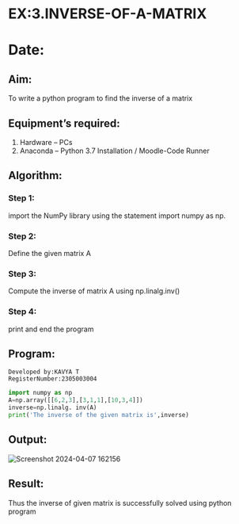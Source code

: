 # EX:3.INVERSE-OF-A-MATRIX
# Date:
## Aim:
To write a python program to find the inverse of a matrix
## Equipment’s required:
1. 	Hardware – PCs
2. 	Anaconda – Python 3.7 Installation / Moodle-Code Runner
## Algorithm:
### Step 1:
import the NumPy library using the statement import numpy as np. 
### Step 2:
Define the given matrix A 
### Step 3:
Compute the inverse of matrix A using np.linalg.inv()
### Step 4:
print and end the program

## Program:
```
Developed by:KAVYA T
RegisterNumber:2305003004
```
```python
import numpy as np
A=np.array([[6,2,3],[3,1,1],[10,3,4]])
inverse=np.linalg. inv(A)
print('The inverse of the given matrix is',inverse)
```
## Output:
![Screenshot 2024-04-07 162156](https://github.com/Ayvak16122005/INVERSE-OF-A-MATRIX/assets/147690197/1aa142d2-ceb2-4cca-84f2-adef1bd81092)

## Result:
Thus the inverse of given matrix is successfully solved using python program

